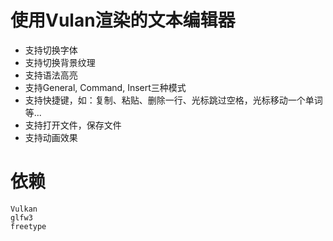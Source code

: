 # 使用Vulan渲染的文本编辑器
* 支持切换字体  
* 支持切换背景纹理
* 支持语法高亮
* 支持General, Command, Insert三种模式
* 支持快捷键，如：复制、粘贴、删除一行、光标跳过空格，光标移动一个单词等...
* 支持打开文件，保存文件
* 支持动画效果


# 依赖
```
Vulkan
glfw3
freetype
```